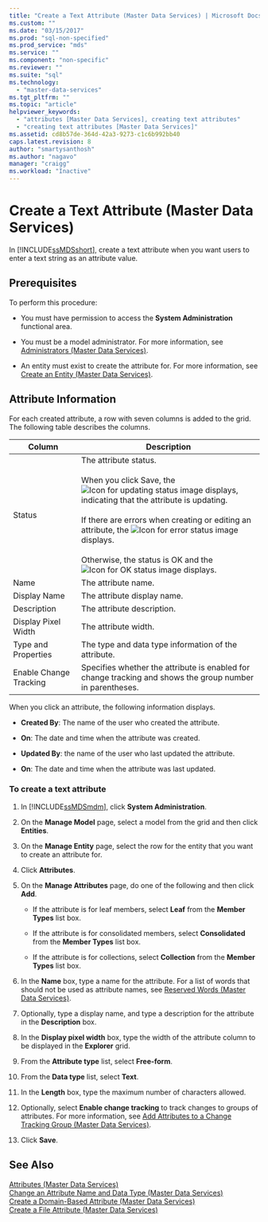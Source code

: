 ```yaml
---
title: "Create a Text Attribute (Master Data Services) | Microsoft Docs"
ms.custom: ""
ms.date: "03/15/2017"
ms.prod: "sql-non-specified"
ms.prod_service: "mds"
ms.service: ""
ms.component: "non-specific"
ms.reviewer: ""
ms.suite: "sql"
ms.technology: 
  - "master-data-services"
ms.tgt_pltfrm: ""
ms.topic: "article"
helpviewer_keywords: 
  - "attributes [Master Data Services], creating text attributes"
  - "creating text attributes [Master Data Services]"
ms.assetid: cd8b57de-364d-42a3-9273-c1c6b992bb40
caps.latest.revision: 8
author: "smartysanthosh"
ms.author: "nagavo"
manager: "craigg"
ms.workload: "Inactive"
---
```

# Create a Text Attribute (Master Data Services)
  In [!INCLUDE[ssMDSshort](../includes/ssmdsshort-md.md)], create a text attribute when you want users to enter a text string as an attribute value.  
  
## Prerequisites  
 To perform this procedure:  
  
-   You must have permission to access the **System Administration** functional area.  
  
-   You must be a model administrator. For more information, see [Administrators &#40;Master Data Services&#41;](../master-data-services/administrators-master-data-services.md).  
  
-   An entity must exist to create the attribute for. For more information, see [Create an Entity &#40;Master Data Services&#41;](../master-data-services/create-an-entity-master-data-services.md).  
  
## Attribute Information  
 For each created attribute, a row with seven columns is added to the grid. The following table describes the columns.  
  
|Column|Description|  
|------------|-----------------|  
|Status|The attribute status.<br /><br /> When you click Save, the ![Icon for updating status](../master-data-services/media/mds-statusicon-updating.png "Icon for updating status") image displays, indicating that the attribute is updating.<br /><br /> If there are errors when creating or editing an attribute, the ![Icon for error status](../master-data-services/media/mds-statusicon-error.png "Icon for error status") image displays.<br /><br /> Otherwise, the status is OK and the ![Icon for OK status](../master-data-services/media/mds-statusicon-ok.png "Icon for OK status") image displays.|  
|Name|The attribute name.|  
|Display Name|The attribute display name.|  
|Description|The attribute description.|  
|Display Pixel Width|The attribute width.|  
|Type and Properties|The type and data type information of the attribute.|  
|Enable Change Tracking|Specifies whether the attribute is enabled for change tracking and shows the group number in parentheses.|  
  
 When you click an attribute, the following information displays.  
  
-   **Created By**: The name of the user who created the attribute.  
  
-   **On**: The date and time when the attribute was created.  
  
-   **Updated By**: the name of the user who last updated the attribute.  
  
-   **On**: The date and time when the attribute was last updated.  
  
### To create a text attribute  
  
1.  In [!INCLUDE[ssMDSmdm](../includes/ssmdsmdm-md.md)], click **System Administration**.  
  
2.  On the **Manage Model** page, select a model from the grid and then click **Entities**.  
  
3.  On the **Manage Entity** page, select the row for the entity that you want to create an attribute for.  
  
4.  Click **Attributes**.  
  
5.  On the **Manage Attributes** page, do one of the following and then click **Add**.  
  
    -   If the attribute is for leaf members, select **Leaf** from the **Member Types** list box.  
  
    -   If the attribute is for consolidated members, select **Consolidated** from the **Member Types** list box.  
  
    -   If the attribute is for collections, select **Collection** from the **Member Types** list box.  
  
6.  In the **Name** box, type a name for the attribute. For a list of words that should not be used as attribute names, see [Reserved Words &#40;Master Data Services&#41;](../master-data-services/reserved-words-master-data-services.md).  
  
7.  Optionally, type a display name, and type a description for the attribute in the **Description** box.  
  
8.  In the **Display pixel width** box, type the width of the attribute column to be displayed in the **Explorer** grid.  
  
9. From the **Attribute type** list, select **Free-form**.  
  
10. From the **Data type** list, select **Text**.  
  
11. In the **Length** box, type the maximum number of characters allowed.  
  
12. Optionally, select **Enable change tracking** to track changes to groups of attributes. For more information, see [Add Attributes to a Change Tracking Group &#40;Master Data Services&#41;](../master-data-services/add-attributes-to-a-change-tracking-group-master-data-services.md).  
  
13. Click **Save**.  
  
## See Also  
 [Attributes &#40;Master Data Services&#41;](../master-data-services/attributes-master-data-services.md)   
 [Change an Attribute Name and Data Type &#40;Master Data Services&#41;](../master-data-services/change-an-attribute-name-and-data-type-master-data-services.md)   
 [Create a Domain-Based Attribute &#40;Master Data Services&#41;](../master-data-services/create-a-domain-based-attribute-master-data-services.md)   
 [Create a File Attribute &#40;Master Data Services&#41;](../master-data-services/create-a-file-attribute-master-data-services.md)  
  
  
